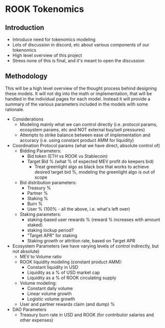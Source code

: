 # ROOK Tokenomics

## Introduction

- Introduce need for tokenomics modeling
- Lots of discussion in discord, etc about various components of our tokenomics
- High level overview of this project
- Stress none of this is final, and it's meant to open the discussion

## Methodology

This will be a high level overview of the thought process behind designing these models. It will not dig into the math or implementation, that will be handled in the individual pages for each model. Instead it will provide a summary of the various parameters included in the models with some rationale.

- Considerations
  - Modeling mainly what we can control directly (i.e. protocol params, ecosystem params, etc and NOT external buy/sell pressures)
  - Attempts to strike balance between ease of implementation and accuracy (i.e. using constant product AMM for liquidity)
- Coordination Protocol params (what we have direct, absolute control of)
  - Bidding Parameters:
    - Bid token (ETH vs ROOK vs Stablecoin)
    - Target Bid % (what % of expected MEV profit do keepers bid)
      - Treat greenlight algo as black box that works to achieve desired target bid %, modeling the greenlight algo is out of scope
  - Bid distribution parameters:
    - Treasury %
    - Partner %
    - Staking %
    - Burn %
    - User % (100% - all the above, i.e. what's left over)
  - Staking parameters:
    - staking-based user rewards % (reward % increases with amount staked)
    - staking lockup period?
    - "Target APR" for staking
    - Staking growth or attrition rate, based on Target APR
- Ecosystem Parameters (we have varying levels of control indirectly, but not absolute)
  - MEV to Volume ratio
  - ROOK liquidity modeling (constant product AMM):
    - Constant liquidity in USD
    - Liquidity as a % of USD market cap
    - Liquidity as a % of ROOK circulating supply
  - Volume modeling:
    - Constant daily volume
    - Linear volume growth
    - Logistic volume growth
  - User and partner rewards claim (and dump) %
- DAO Parameters
  - Treasury burn rate in USD and ROOK (for contributor salaries and other expenses)
